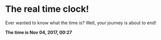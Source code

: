 # The real time clock!

Ever wanted to know what the time is? Well, your journey is about to end!

**The time is Nov 04, 2017, 00:27**